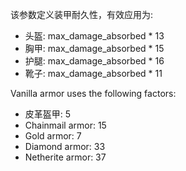该参数定义装甲耐久性，有效应用为:

* 头盔: max_damage_absorbed * 13
* 胸甲: max_damage_absorbed * 15
* 护腿: max_damage_absorbed * 16
* 靴子:  max_damage_absorbed * 11

Vanilla armor uses the following factors:

* 皮革盔甲: 5
* Chainmail armor: 15
* Gold armor: 7
* Diamond armor: 33
* Netherite armor: 37
